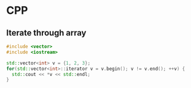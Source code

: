 # CPP
## Iterate through array
```cpp
#include <vector>
#include <iostream>

std::vector<int> v = {1, 2, 3};
for(std::vector<int>::iterator v = v.begin(); v != v.end(); ++v) {
  std::cout << *v << std::endl;
}
```

